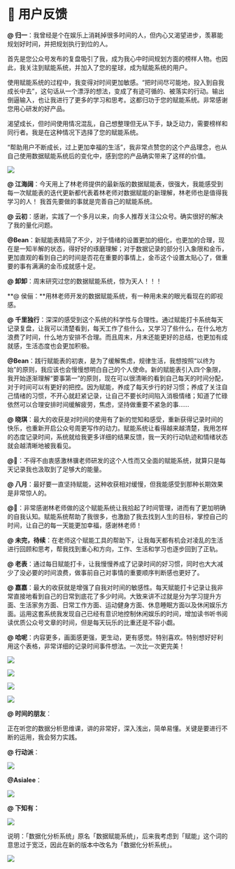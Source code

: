 # 👥 用户反馈

**@ 归一**：我曾经是个在娱乐上消耗掉很多时间的人，但内心又渴望进步，羡慕能规划好时间，并把规划执行到位的人。

首先是您公众号发布的复盘吸引了我，成为我心中时间规划方面的榜样人物。也因此，我关注到赋能系统，并加入了您的星球，成为赋能系统的用户。

使用赋能系统的过程中，我变得对时间更加敏感。“把时间尽可能地，投入到自我成长中去”，这句话从一个漂浮的想法，变成了有迹可循的、被落实的行动。输出倒逼输入，也让我进行了更多的学习和思考。这都归功于您的赋能系统。非常感谢您用心研发的好产品。

渴望成长，但时间使用情况混乱，自己想整理但无从下手，缺乏动力，需要榜样和同行者。我是在这种情况下选择了您的赋能系统。

“帮助用户不断成长，过上更加幸福的生活”，我非常点赞您的这个产品理念，也从自己使用数据赋能系统后的变化中，感到您的产品确实带来了这样的价值。

![](https://cdn.jsdelivr.net/gh/sjhfx/pic@main/XanIbCGlLoXup9xof7mc4eWYnZc.jpeg)

**@ 江海阔**：今天用上了林老师提供的最新版的数据赋能表，很强大，我能感受到每一次赋能表的迭代更新都代表着林老师对数据赋能的新理解，林老师也是值得我学习的人！ 我首先要做的事就是完善自己的赋能系统。

**@ 云初**：感谢，实践了一个多月以来，向多人推荐关注公众号。确实很好的解决了我的量化问题。

**@Bean**：新赋能表精简了不少，对于情绪的设置更加的细化，也更加的合理，现在是一知半解的状态，得好好的琢磨理解；对于数据记录的部分引入象限和金币，更加直观的看到自己的时间是否花在重要的事情上，金币这个设置太贴心了，做重要的事有满满的金币成就感十足。

**@ 卸卸**：周末研究过您的数据赋能系统，惊为天人！！！

\*\*@ 侯俪：\*\*用林老师开发的数据赋能系统，有一种用未来的眼光看现在的即视感。

**@ 千里独行**：深深的感受到这个系统的科学性与合理性。通过赋能打卡系统每天记录复盘，让我可以清楚看到，每天工作了些什么，又学习了些什么，在什么地方浪费了时间，什么地方安排不合理。而且周末，月末还能更好的总结，也更加有成就感，生活态度也会更加积极。

**@Bean**：践行赋能表的初衷，是为了缓解焦虑，规律生活，我想按照“以终为始”的原则，我应该也会慢慢想明白自己的个人使命。新的赋能表引入四个象限，我开始逐渐理解“要事第一”的原则，现在可以很清晰的看到自己每天的时间分配，对于时间可以有更好的把控。因为赋能，养成了每天步行的好习惯；养成了关注自己情绪的习惯，不开心就赶紧记录，让自己不要长时间陷入消极情绪；知道了忙碌依然可以合理安排时间缓解疲劳，焦虑，坚持做重要不紧急的事……

**@ 晓琪**：最大的收获是对时间的使用有了新的觉知和感受，重新获得记录时间的快乐，也重新开启公众号周更写作的动力。赋能系统让看得越来越清楚，我用怎样的态度记录时间，系统就给我更多详细的结果反馈，我一天的行动轨迹和情绪状态就会越清晰地被我看见。

**@🍍**：不得不由衷感激林骥老师研发的这个人性而又全面的赋能系统，就算只是每天记录我也汲取到了足够大的能量。

**@ 八月**：最好要一直坚持赋能，这种收获相对缓慢，但我能感受到那种长期效果是非常惊人的。

**@🐑**：非常感谢林老师做的这个赋能系统让我拾起了时间管理，进而有了更加明确的自我认知。赋能系统帮助了我很多，也激励了我去找到人生的目标，掌控自己的时间，让自己的每一天能更加幸福，感谢林老师！

**@ 未完，待续**：在老师这个赋能工具的帮助下，让我每天都有机会对凌乱的生活进行回顾和思考，帮我找到重心和方向，工作、生活和学习也逐步回到了正轨。

**@ 老表**：通过每日赋能打卡，让我慢慢养成了记录时间的好习惯，同时也大大减少了没必要的时间浪费，做事前自己对事情的重要顺序判断感也更好了。

**@ 嘉嘉**：最大的收获就是增强了自我对时间的敏感性。每天赋能打卡记录让我非常直接地看到自己的日常到底花了多少时间。大致来讲不过就是分为学习提升方面、生活家务方面、日常工作方面、运动健身方面、休息睡眠方面以及休闲娱乐方面。运用这套系统我发现自己已经有意识地控制休闲娱乐的时间，增加读书听书阅读优质公众号文章的时间，但是每天玩乐的比重还是不容小觑。

**@ 哈呢**：内容更多，画面感更强，更生动，更有感觉。特别喜欢。特别想好好利用这个表格，非常详细的记录时间事件想法。一次比一次更完美！

![](https://cdn.jsdelivr.net/gh/sjhfx/pic@main/PIVLbYisnoXW5QxJnJgcrNVZnpg.png)

![](https://cdn.jsdelivr.net/gh/sjhfx/pic@main/NkgObXx8aoYQGPx3XdscRNaNnVc.png)

![](https://cdn.jsdelivr.net/gh/sjhfx/pic@main/ToZjbnZYZog1MRxYfRQcphJXnmc.png)

![](https://cdn.jsdelivr.net/gh/sjhfx/pic@main/Fi8Ob7LtAo1hx5xZSdmcM1w5nzg.png)

**@ 时间的朋友**：

正在听您的数据分析思维课，讲的非常好，深入浅出，简单易懂。关键是要进行不断的运用，我会努力实践。

**@ 行动派**：

![](https://cdn.jsdelivr.net/gh/sjhfx/pic@main/IXk3b9BVaoIZKOxaXVTcxCACnMd.png)

**@Asialee**：

![](https://cdn.jsdelivr.net/gh/sjhfx/pic@main/MEzubUfjiogvQ0xQ6Akcss0Bnnc.png)

**@ 下知有：**

![](https://cdn.jsdelivr.net/gh/sjhfx/pic@main/EC2Zbxqucobuj9x6sYhcsn1Nnrh.png)

说明：「数据化分析系统」原名「数据赋能系统」，后来我考虑到「赋能」这个词的意思过于宽泛，因此在新的版本中改名为「数据化分析系统」。

![](https://visitor-badge.laobi.icu/badge?page\_id=sjhfx.linji\&left\_text=PageViews\&right\_color=%2300589F)
